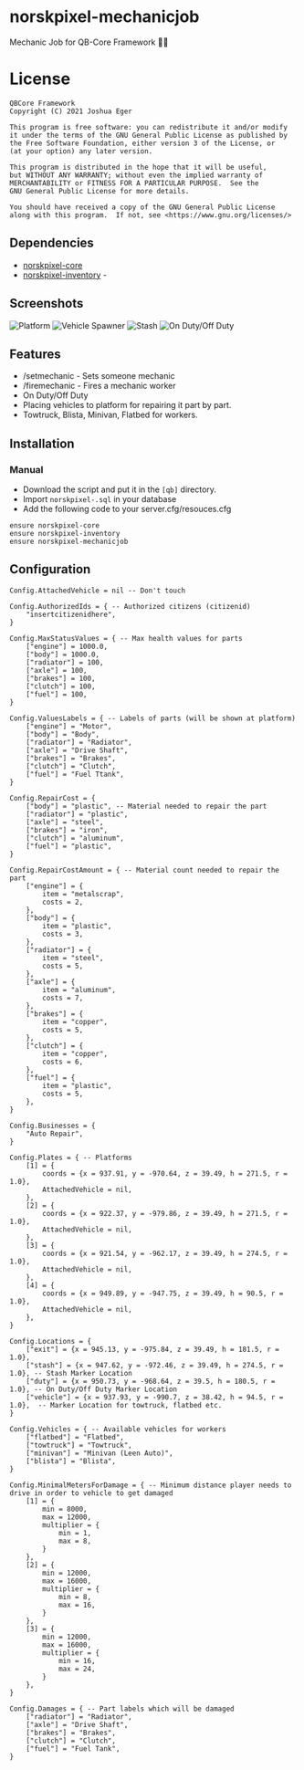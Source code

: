 # norskpixel-mechanicjob
Mechanic Job for QB-Core Framework :mechanic:

# License

    QBCore Framework
    Copyright (C) 2021 Joshua Eger

    This program is free software: you can redistribute it and/or modify
    it under the terms of the GNU General Public License as published by
    the Free Software Foundation, either version 3 of the License, or
    (at your option) any later version.

    This program is distributed in the hope that it will be useful,
    but WITHOUT ANY WARRANTY; without even the implied warranty of
    MERCHANTABILITY or FITNESS FOR A PARTICULAR PURPOSE.  See the
    GNU General Public License for more details.

    You should have received a copy of the GNU General Public License
    along with this program.  If not, see <https://www.gnu.org/licenses/>


## Dependencies
- [norskpixel-core](https://github.com/qbcore-framework/norskpixel-core)
- [norskpixel-inventory](https://github.com/qbcore-framework/norskpixel-inventory) - 

## Screenshots
![Platform](https://imgur.com/KzmXIaY.png)
![Vehicle Spawner](https://imgur.com/bDYiFoG.png)
![Stash](https://imgur.com/8fvy9FA.png)
![On Duty/Off Duty](https://i.imgur.com/CM34EsL.png)

## Features
- /setmechanic - Sets someone mechanic
- /firemechanic - Fires a mechanic worker
- On Duty/Off Duty
- Placing vehicles to platform for repairing it part by part.
- Towtruck, Blista, Minivan, Flatbed for workers.

## Installation
### Manual
- Download the script and put it in the `[qb]` directory.
- Import `norskpixel-.sql` in your database
- Add the following code to your server.cfg/resouces.cfg
```
ensure norskpixel-core
ensure norskpixel-inventory
ensure norskpixel-mechanicjob
```

## Configuration
```
Config.AttachedVehicle = nil -- Don't touch

Config.AuthorizedIds = { -- Authorized citizens (citizenid)
    "insertcitizenidhere",
}

Config.MaxStatusValues = { -- Max health values for parts
    ["engine"] = 1000.0,
    ["body"] = 1000.0,
    ["radiator"] = 100,
    ["axle"] = 100,
    ["brakes"] = 100,
    ["clutch"] = 100,
    ["fuel"] = 100,
}

Config.ValuesLabels = { -- Labels of parts (will be shown at platform)
    ["engine"] = "Motor",
    ["body"] = "Body",
    ["radiator"] = "Radiator",
    ["axle"] = "Drive Shaft",
    ["brakes"] = "Brakes",
    ["clutch"] = "Clutch",
    ["fuel"] = "Fuel Ttank",
}

Config.RepairCost = {
    ["body"] = "plastic", -- Material needed to repair the part
    ["radiator"] = "plastic",
    ["axle"] = "steel",
    ["brakes"] = "iron",
    ["clutch"] = "aluminum",
    ["fuel"] = "plastic",
}

Config.RepairCostAmount = { -- Material count needed to repair the part
    ["engine"] = {
        item = "metalscrap",
        costs = 2,
    },
    ["body"] = {
        item = "plastic",
        costs = 3,
    },
    ["radiator"] = {
        item = "steel",
        costs = 5,
    },
    ["axle"] = {
        item = "aluminum",
        costs = 7,
    },
    ["brakes"] = {
        item = "copper",
        costs = 5,
    },
    ["clutch"] = {
        item = "copper",
        costs = 6,
    },
    ["fuel"] = {
        item = "plastic",
        costs = 5,
    },
}

Config.Businesses = {
    "Auto Repair",
}

Config.Plates = { -- Platforms
    [1] = {
        coords = {x = 937.91, y = -970.64, z = 39.49, h = 271.5, r = 1.0},
        AttachedVehicle = nil,
    },
    [2] = {
        coords = {x = 922.37, y = -979.86, z = 39.49, h = 271.5, r = 1.0}, 
        AttachedVehicle = nil,
    },
    [3] = {
        coords = {x = 921.54, y = -962.17, z = 39.49, h = 274.5, r = 1.0}, 
        AttachedVehicle = nil,
    },
    [4] = {
        coords = {x = 949.89, y = -947.75, z = 39.49, h = 90.5, r = 1.0}, 
        AttachedVehicle = nil,
    },
}

Config.Locations = {
    ["exit"] = {x = 945.13, y = -975.84, z = 39.49, h = 181.5, r = 1.0},
    ["stash"] = {x = 947.62, y = -972.46, z = 39.49, h = 274.5, r = 1.0}, -- Stash Marker Location
    ["duty"] = {x = 950.73, y = -968.64, z = 39.5, h = 180.5, r = 1.0}, -- On Duty/Off Duty Marker Location
    ["vehicle"] = {x = 937.93, y = -990.7, z = 38.42, h = 94.5, r = 1.0},  -- Marker Location for towtruck, flatbed etc.
}

Config.Vehicles = { -- Available vehicles for workers
    ["flatbed"] = "Flatbed",
    ["towtruck"] = "Towtruck",
    ["minivan"] = "Minivan (Leen Auto)",
    ["blista"] = "Blista",
}

Config.MinimalMetersForDamage = { -- Minimum distance player needs to drive in order to vehicle to get damaged
    [1] = {
        min = 8000,
        max = 12000,
        multiplier = {
            min = 1,
            max = 8,
        }
    },
    [2] = {
        min = 12000,
        max = 16000,
        multiplier = {
            min = 8,
            max = 16,
        }
    },
    [3] = {
        min = 12000,
        max = 16000,
        multiplier = {
            min = 16,
            max = 24,
        }
    },
}

Config.Damages = { -- Part labels which will be damaged
    ["radiator"] = "Radiator",
    ["axle"] = "Drive Shaft",
    ["brakes"] = "Brakes",
    ["clutch"] = "Clutch",
    ["fuel"] = "Fuel Tank",
}
```
